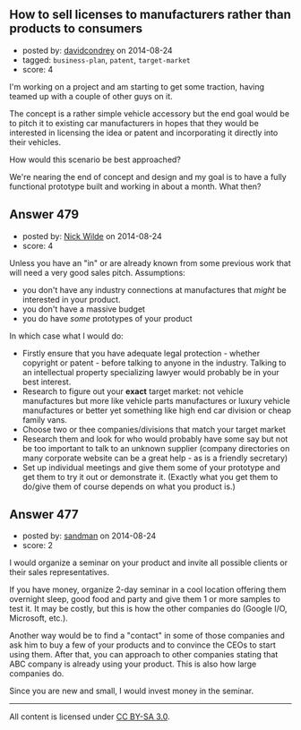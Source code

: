 ## How to sell licenses to manufacturers rather than products to consumers

- posted by: [davidcondrey](https://stackexchange.com/users/2126748/davidcondrey) on 2014-08-24
- tagged: `business-plan`, `patent`, `target-market`
- score: 4

I'm working on a project and am starting to get some traction, having teamed up with a couple of other guys on it.

The concept is a rather simple vehicle accessory but the end goal would be to pitch it to existing car manufacturers in hopes that they would be interested in licensing the idea or patent and incorporating it directly into their vehicles.

How would this scenario be best approached?

We're nearing the end of concept and design and my goal is to have a fully functional prototype built and working in about a month.  What then?


## Answer 479

- posted by: [Nick Wilde](https://stackexchange.com/users/454046/nick-wilde) on 2014-08-24
- score: 4

Unless you have an "in" or are already known from some previous work that will need a very good sales pitch. Assumptions:

- you don't have any industry connections at manufactures that *might* be interested in your product.
- you don't have a massive budget
- you do have *some* prototypes of your product 

In which case what I would do:

- Firstly ensure that you have adequate legal protection - whether copyright or patent - before talking to anyone in the industry. Talking to an intellectual property specializing lawyer would probably be in your best interest.
- Research to figure out your **exact** target market: not vehicle manufactures but more like vehicle parts manufactures or luxury vehicle manufactures or better yet something like high end car division or cheap family vans.
- Choose two or thee companies/divisions that match your target market
- Research them and look for who would probably have some say but not be too important to talk to an unknown supplier (company directories on many corporate website can be a great help - as is a friendly secretary)
- Set up individual meetings and give them some of your prototype and get them to try it out or demonstrate it. (Exactly what you get them to do/give them of course depends on what you product is.)


## Answer 477

- posted by: [sandman](https://stackexchange.com/users/194597/sandman) on 2014-08-24
- score: 2

I would organize a seminar on your product and invite all possible clients or their sales representatives. 

If you have money, organize 2-day seminar in a cool location offering them overnight sleep, good food and party and give them 1 or more samples to test it. It may be costly, but this is how the other companies do (Google I/O, Microsoft, etc.). 

Another way would be to find a "contact" in some of those companies and ask him to buy a few of your products and to convince the CEOs to start using them. After that, you can approach to other companies stating that ABC company is already using your product. This is also how large companies do. 

Since you are new and small, I would invest money in the seminar. 



---

All content is licensed under [CC BY-SA 3.0](https://creativecommons.org/licenses/by-sa/3.0/).
